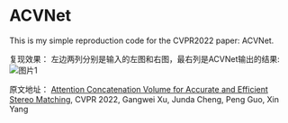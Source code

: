 # ACVNet
This is my simple reproduction code for the CVPR2022 paper: ACVNet.  

复现效果：
左边两列分别是输入的左图和右图，最右列是ACVNet输出的结果:
![图片1](https://github.com/Git-BoHu/ACVNet/assets/100271430/c1e6a8c6-c300-40b4-b8cb-a47e89946c2a)

原文地址： [Attention Concatenation Volume for Accurate and Efficient Stereo Matching](https://openaccess.thecvf.com/content/CVPR2022/papers/Xu_Attention_Concatenation_Volume_for_Accurate_and_Efficient_Stereo_Matching_CVPR_2022_paper.pdf), CVPR 2022, Gangwei Xu, Junda Cheng, Peng Guo, Xin Yang
